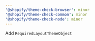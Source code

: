 ```yaml
---
'@shopify/theme-check-browser': minor
'@shopify/theme-check-common': minor
'@shopify/theme-check-node': minor
---
```


Add `RequiredLayoutThemeObject`
